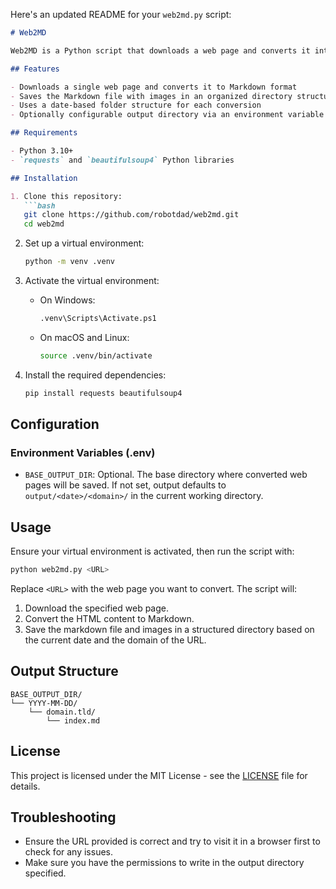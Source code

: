 Here's an updated README for your `web2md.py` script:

```markdown
# Web2MD

Web2MD is a Python script that downloads a web page and converts it into a Markdown document. The script is designed to preserve the structure of the original webpage while including images, without following any links.

## Features

- Downloads a single web page and converts it to Markdown format
- Saves the Markdown file with images in an organized directory structure
- Uses a date-based folder structure for each conversion
- Optionally configurable output directory via an environment variable

## Requirements

- Python 3.10+
- `requests` and `beautifulsoup4` Python libraries

## Installation

1. Clone this repository:
   ```bash
   git clone https://github.com/robotdad/web2md.git
   cd web2md
   ```

2. Set up a virtual environment:
   ```bash
   python -m venv .venv
   ```

3. Activate the virtual environment:
   - On Windows:
     ```bash
     .venv\Scripts\Activate.ps1
     ```
   - On macOS and Linux:
     ```bash
     source .venv/bin/activate
     ```

4. Install the required dependencies:
   ```bash
   pip install requests beautifulsoup4
   ```

## Configuration

### Environment Variables (.env)

- `BASE_OUTPUT_DIR`: Optional. The base directory where converted web pages will be saved. If not set, output defaults to `output/<date>/<domain>/` in the current working directory.

## Usage

Ensure your virtual environment is activated, then run the script with:

```bash
python web2md.py <URL>
```

Replace `<URL>` with the web page you want to convert. The script will:

1. Download the specified web page.
2. Convert the HTML content to Markdown.
3. Save the markdown file and images in a structured directory based on the current date and the domain of the URL.

## Output Structure

```
BASE_OUTPUT_DIR/
└── YYYY-MM-DD/
    └── domain.tld/
        └── index.md
```

## License

This project is licensed under the MIT License - see the [LICENSE](LICENSE) file for details.

## Troubleshooting

- Ensure the URL provided is correct and try to visit it in a browser first to check for any issues.
- Make sure you have the permissions to write in the output directory specified.

